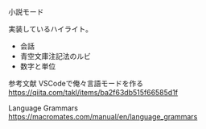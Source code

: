 
小説モード

実装しているハイライト。
- 会話
- 青空文庫注記法のルビ
- 数字と単位


参考文献
VSCodeで俺々言語モードを作る
https://qiita.com/takl/items/ba2f63db515f66585d1f

Language Grammars
https://macromates.com/manual/en/language_grammars
